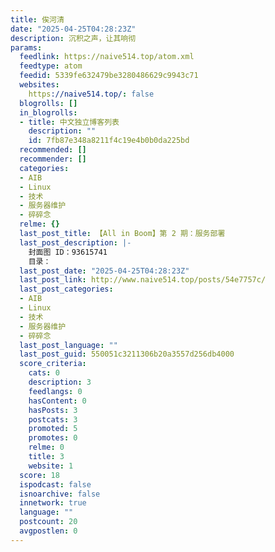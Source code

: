 ```yaml
---
title: 俟河清
date: "2025-04-25T04:28:23Z"
description: 沉积之声，让其响彻
params:
  feedlink: https://naive514.top/atom.xml
  feedtype: atom
  feedid: 5339fe632479be3280486629c9943c71
  websites:
    https://naive514.top/: false
  blogrolls: []
  in_blogrolls:
  - title: 中文独立博客列表
    description: ""
    id: 7fb87e348a8211f4c19e4b0b0da225bd
  recommended: []
  recommender: []
  categories:
  - AIB
  - Linux
  - 技术
  - 服务器维护
  - 碎碎念
  relme: {}
  last_post_title: 【All in Boom】第 2 期：服务部署
  last_post_description: |-
    封面图 ID：93615741
    目录：
  last_post_date: "2025-04-25T04:28:23Z"
  last_post_link: http://www.naive514.top/posts/54e7757c/
  last_post_categories:
  - AIB
  - Linux
  - 技术
  - 服务器维护
  - 碎碎念
  last_post_language: ""
  last_post_guid: 550051c3211306b20a3557d256db4000
  score_criteria:
    cats: 0
    description: 3
    feedlangs: 0
    hasContent: 0
    hasPosts: 3
    postcats: 3
    promoted: 5
    promotes: 0
    relme: 0
    title: 3
    website: 1
  score: 18
  ispodcast: false
  isnoarchive: false
  innetwork: true
  language: ""
  postcount: 20
  avgpostlen: 0
---
```

